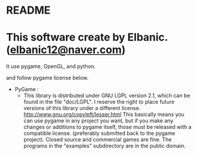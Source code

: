 # README

# This software create by Elbanic.(elbanic12@naver.com)

It use pygame, OpenGL, and python.

and follow pygame license below.

* PyGame :
	* This library is distributed under GNU LGPL version 2.1, which can be found in the file "doc/LGPL". I reserve the right to place future versions of this library under a different license. http://www.gnu.org/copyleft/lesser.html
This basically means you can use pygame in any project you want, but if you make any changes or additions to pygame itself, those must be released with a compatible license. (preferably submitted back to the pygame project). Closed source and commercial games are fine.
The programs in the "examples" subdirectory are in the public domain.

